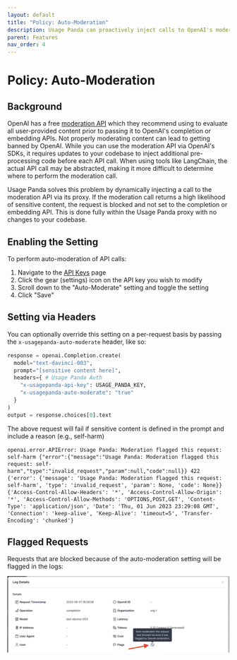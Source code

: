 ```yaml
---
layout: default
title: "Policy: Auto-Moderation"
description: Usage Panda can proactively inject calls to OpenAI's moderation endpoint, ensuring that sensitive content is blocked before being processed.
parent: Features
nav_order: 4
---
```


# Policy: Auto-Moderation

## Background
OpenAI has a free [moderation API](https://platform.openai.com/docs/guides/safety-best-practices/use-our-free-moderation-api) which they recommend using to evaluate all user-provided content prior to passing it to OpenAI's completion or embedding APIs. Not properly moderating content can lead to getting banned by OpenAI. While you can use the moderation API via OpenAI's SDKs, it requires updates to your codebase to inject additional pre-processing code before each API call. When using tools like LangChain, the actual API call may be abstracted, making it more difficult to determine where to perform the moderation call.

Usage Panda solves this problem by dynamically injecting a call to the moderation API via its proxy. If the moderation call returns a high likelihood of sensitive content, the request is blocked and not set to the completion or embedding API. This is done fully within the Usage Panda proxy with no changes to your codebase.

## Enabling the Setting
To perform auto-moderation of API calls:

1. Navigate to the [API Keys](https://app.usagepanda.com/connections) page
2. Click the gear (settings) icon on the API key you wish to modify
3. Scroll down to the "Auto-Moderate" setting and toggle the setting
4. Click "Save"

## Setting via Headers
You can optionally override this setting on a per-request basis by passing the `x-usagepanda-auto-moderate` header, like so:

```python
response = openai.Completion.create(
  model="text-davinci-003",
  prompt="[sensitive content here]",
  headers={ # Usage Panda Auth
    "x-usagepanda-api-key": USAGE_PANDA_KEY,
    "x-usagepanda-auto-moderate": "true"
  }
)
output = response.choices[0].text
```

The above request will fail if sensitive content is defined in the prompt and include a reason (e.g., self-harm)

```
openai.error.APIError: Usage Panda: Moderation flagged this request: self-harm {"error":{"message":"Usage Panda: Moderation flagged this request: self-harm","type":"invalid_request","param":null,"code":null}} 422 {'error': {'message': 'Usage Panda: Moderation flagged this request: self-harm', 'type': 'invalid_request', 'param': None, 'code': None}} {'Access-Control-Allow-Headers': '*', 'Access-Control-Allow-Origin': '*', 'Access-Control-Allow-Methods': 'OPTIONS,POST,GET', 'Content-Type': 'application/json', 'Date': 'Thu, 01 Jun 2023 23:29:08 GMT', 'Connection': 'keep-alive', 'Keep-Alive': 'timeout=5', 'Transfer-Encoding': 'chunked'}
```

## Flagged Requests

Requests that are blocked because of the auto-moderation setting will be flagged in the logs:

![Usage Panda Auto-Moderate](../assets/images/usage-panda-auto-moderate.png)
